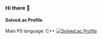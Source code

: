 ### Hi there 👋

#### Solved.ac Profile
Main PS language: C++
[![Solved.ac Profile](http://mazassumnida.wtf/api/v2/generate_badge?boj=rmatkddls)](https://solved.ac/rmatkddls/)


<!--
**sangingeum/sangingeum** is a ✨ _special_ ✨ repository because its `README.md` (this file) appears on your GitHub profile.

Here are some ideas to get you started:

- 🔭 I’m currently working on ...
- 🌱 I’m currently learning ...
- 👯 I’m looking to collaborate on ...
- 🤔 I’m looking for help with ...
- 💬 Ask me about ...
- 📫 How to reach me: ...
- 😄 Pronouns: ...
- ⚡ Fun fact: ...
-->
